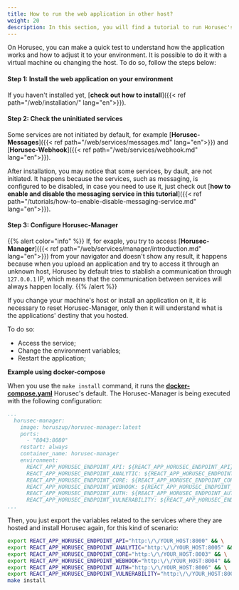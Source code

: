 ```yaml
---
title: How to run the web application in other host?
weight: 20
description: In this section, you will find a tutorial to run Horusec's web application in a virtual machine.
---
```


On Horusec, you can make a quick test to understand how the application works and how to adjust it to your environment. It is possible to do it with a virtual machine ou changing the host. To do so, follow the steps below: 

#### **Step 1:** Install the web application on your environment
If you haven't installed yet, [**check out how to install**]({{< ref path="/web/installation/" lang="en">}}). 

#### **Step 2:** Check the uninitiated services
Some services are not initiated by default, for example [**Horusec-Messages**]({{< ref path="/web/services/messages.md" lang="en">}}) and [**Horusec-Webhook**]({{< ref path="/web/services/webhook.md" lang="en">}}). 

After installation, you may notice that some services, by dault, are not initiated. It happens because the services, such as messaging, is configured to be disabled, in case you need to use it, just check out [**how to enable and disable the messaging service in this tutorial**]({{< ref path="/tutorials/how-to-enable-disable-messaging-service.md" lang="en">}}).

#### **Step 3:** Configure Horusec-Manager

{{% alert color="info" %}}
If, for exaple, you try to access [**Horusec-Manager**]({{< ref path="/web/services/manager/introduction.md" lang="en">}}) from your navigator and doesn't show any result, it happens because when you upload an application and try to access it through an unknown host, Horusec by default tries to stablish a communication through `127.0.0.1` IP, which means that the communication between services will always happen locally.
{{% /alert %}}


If you change your machine's host or install an application on it, it is necessary to reset Horusec-Manager, only then it will understand what is the applications' destiny that you hosted.

To do so:
- Access the service;
- Change the environment variables;
- Restart the application;


**Example using docker-compose**

When you use the `make install` command, it runs the [**docker-compose.yaml**](https://github.com/ZupIT/horusec/blob/main/deployments/docker-compose.yaml) Horusec's default. 
The Horusec-Manager is being executed with the following configuration: 

```yaml
...
  horusec-manager:
    image: horuszup/horusec-manager:latest
    ports:
      - "8043:8080"
    restart: always
    container_name: horusec-manager
    environment:
      REACT_APP_HORUSEC_ENDPOINT_API: ${REACT_APP_HORUSEC_ENDPOINT_API}
      REACT_APP_HORUSEC_ENDPOINT_ANALYTIC: ${REACT_APP_HORUSEC_ENDPOINT_ANALYTIC}
      REACT_APP_HORUSEC_ENDPOINT_CORE: ${REACT_APP_HORUSEC_ENDPOINT_CORE}
      REACT_APP_HORUSEC_ENDPOINT_WEBHOOK: ${REACT_APP_HORUSEC_ENDPOINT_WEBHOOK}
      REACT_APP_HORUSEC_ENDPOINT_AUTH: ${REACT_APP_HORUSEC_ENDPOINT_AUTH}
      REACT_APP_HORUSEC_ENDPOINT_VULNERABILITY: ${REACT_APP_HORUSEC_ENDPOINT_VULNERABILITY}
...
```

Then, you just export the variables related to the services where they are hosted and install Horusec again, for this kind of  scenario: 

```bash
export REACT_APP_HORUSEC_ENDPOINT_API="http:\/\/YOUR_HOST:8000" && \
export REACT_APP_HORUSEC_ENDPOINT_ANALYTIC="http:\/\/YOUR_HOST:8005" && \
export REACT_APP_HORUSEC_ENDPOINT_CORE="http:\/\/YOUR_HOST:8003" && \
export REACT_APP_HORUSEC_ENDPOINT_WEBHOOK="http:\/\/YOUR_HOST:8004" && \
export REACT_APP_HORUSEC_ENDPOINT_AUTH="http:\/\/YOUR_HOST:8006" && \
export REACT_APP_HORUSEC_ENDPOINT_VULNERABILITY="http:\/\/YOUR_HOST:8001" && \
make install
```

